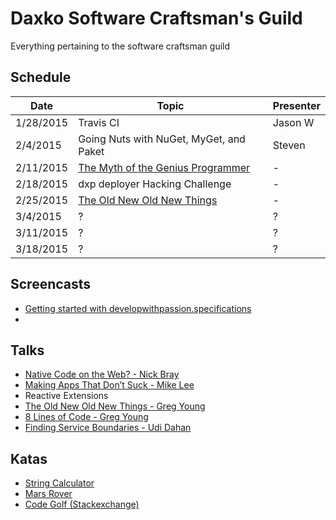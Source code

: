 Daxko Software Craftsman's Guild
=====

Everything pertaining to the software craftsman guild

## Schedule

| Date       | Topic                     | Presenter |
| --------- | ------------------------- | --------- |
| 1/28/2015 | Travis CI | Jason W |
| 2/4/2015  | Going Nuts with NuGet, MyGet, and Paket | Steven |
| 2/11/2015 | [The Myth of the Genius Programmer](https://www.youtube.com/watch?v=0SARbwvhupQ) | - |
| 2/18/2015 | dxp deployer Hacking Challenge | - |
| 2/25/2015 | [The Old New Old New Things](http://www.infoq.com/presentations/environment-concepts) | - |
| 3/4/2015 | ? | ? |
| 3/11/2015 | ? | ? |
| 3/18/2015 | ? | ? |

## Screencasts
* [Getting started with developwithpassion.specifications](https://vimeo.com/11642767)
* 
## Talks

* [Native Code on the Web? - Nick Bray](http://www.youtube.com/watch?v=-xNZYr40QOk)
* [Making Apps That Don’t Suck - Mike Lee](http://www.infoq.com/presentations/Making-Apps-That-Dont-Suck)
* Reactive Extensions
* [The Old New Old New Things - Greg Young](http://www.infoq.com/presentations/environment-concepts)
* [8 Lines of Code - Greg Young](http://www.infoq.com/presentations/8-lines-code-refactoring)
* [Finding Service Boundaries - Udi Dahan](https://vimeo.com/113515335)

## Katas

* [String Calculator](http://osherove.com/tdd-kata-1/)
* [Mars Rover](http://dallashackclub.com/rover)
* [Code Golf (Stackexchange)](http://codegolf.stackexchange.com/)
